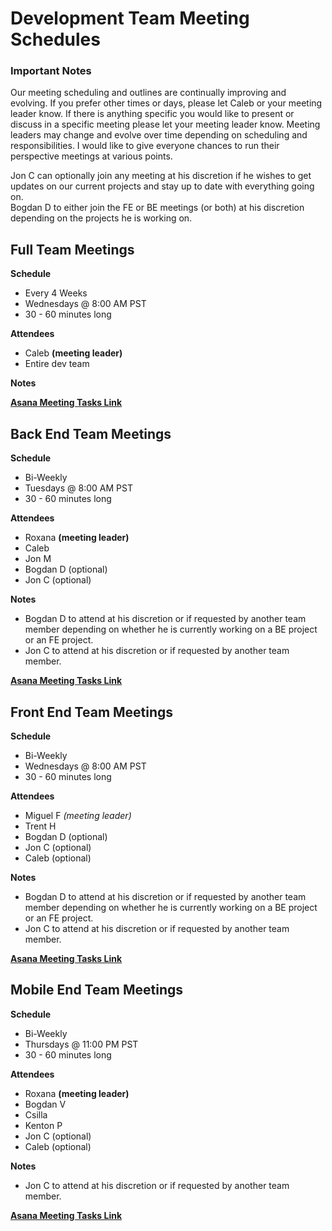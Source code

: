 # Development Team Meeting Schedules

### Important Notes

Our meeting scheduling and outlines are continually improving and evolving. If you prefer other times or days, 
please let Caleb or your meeting leader know. If there is anything specific you would like to present or discuss
in a specific meeting please let your meeting leader know. Meeting leaders may change and evolve over time depending 
on scheduling and responsibilities. I would like to give everyone chances to run their perspective 
meetings at various points.  

Jon C can optionally join any meeting at his discretion if he wishes to get updates on our current
projects and stay up to date with everything going on.  
Bogdan D to either join the FE or BE meetings (or both) at his discretion depending on the projects he is working on.


## Full Team Meetings

**Schedule**
- Every 4 Weeks
- Wednesdays @ 8:00 AM PST 
- 30 - 60 minutes long

**Attendees**
- Caleb **(meeting leader)**
- Entire dev team

**Notes**

**[Asana Meeting Tasks Link](https://app.asana.com/0/1187953833343503/list)**


## Back End Team Meetings

**Schedule**
- Bi-Weekly
- Tuesdays @ 8:00 AM PST 
- 30 - 60 minutes long

**Attendees**
- Roxana **(meeting leader)**
- Caleb
- Jon M
- Bogdan D (optional)
- Jon C (optional)

**Notes**
- Bogdan D to attend at his discretion or if requested by another team member 
  depending on whether he is currently working on a BE project or an FE project.
- Jon C to attend at his discretion or if requested by another team member.

**[Asana Meeting Tasks Link](https://app.asana.com/0/1187953833343503/list)**


## Front End Team Meetings

**Schedule**
- Bi-Weekly
- Wednesdays @ 8:00 AM PST
- 30 - 60 minutes long

**Attendees**
- Miguel F *(meeting leader)*
- Trent H
- Bogdan D (optional)
- Jon C (optional)
- Caleb (optional)

**Notes**
- Bogdan D to attend at his discretion or if requested by another team member
  depending on whether he is currently working on a BE project or an FE project.
- Jon C to attend at his discretion or if requested by another team member.

**[Asana Meeting Tasks Link](https://app.asana.com/0/1187953833343503/list)**


## Mobile End Team Meetings

**Schedule**
- Bi-Weekly
- Thursdays @ 11:00 PM PST
- 30 - 60 minutes long

**Attendees**
- Roxana **(meeting leader)**
- Bogdan V
- Csilla
- Kenton P
- Jon C (optional)
- Caleb (optional)

**Notes**
- Jon C to attend at his discretion or if requested by another team member.

**[Asana Meeting Tasks Link](https://app.asana.com/0/1187953833343503/list)**